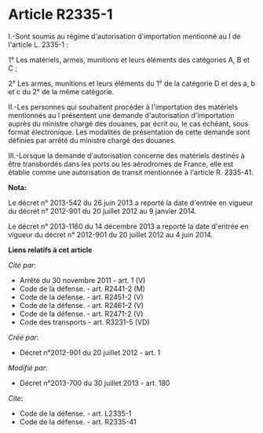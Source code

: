 # Article R2335-1

I.-Sont soumis au régime d'autorisation d'importation mentionné au I de l'article L. 2335-1 : 

1° Les matériels, armes, munitions et leurs éléments des catégories A, B et C ; 

2° Les armes, munitions et leurs éléments du 1° de la catégorie D et des a, b et c du 2° de la même catégorie. 

II.-Les personnes qui souhaitent procéder à l'importation des matériels mentionnés au I présentent une demande d'autorisation
d'importation auprès du ministre chargé des douanes, par écrit ou, le cas échéant, sous format électronique. Les modalités de
présentation de cette demande sont définies par arrêté du ministre chargé des douanes. 

III.-Lorsque la demande d'autorisation concerne des matériels destinés à être transbordés dans les ports ou les aérodromes de
France, elle est établie comme une autorisation de transit mentionnée à l'article R. 2335-41.

**Nota:**

Le décret n° 2013-542 du 26 juin 2013 a reporté la date d'entrée en vigueur du décret n° 2012-901 du 20 juillet 2012 au 9
janvier 2014.

Le décret n° 2013-1160 du 14 décembre 2013 a reporté la date d'entrée en vigueur du décret n° 2012-901 du 20 juillet 2012 au
4 juin 2014.

**Liens relatifs à cet article**

_Cité par_:

  - Arrêté du 30 novembre 2011 - art. 1 (V)
  - Code de la défense. - art. R2441-2 (M)
  - Code de la défense. - art. R2451-2 (V)
  - Code de la défense. - art. R2461-2 (V)
  - Code de la défense. - art. R2471-2 (V)
  - Code des transports - art. R3231-5 (VD)

_Créé par_:

  - Décret n°2012-901 du 20 juillet 2012 - art. 1

_Modifié par_:

  - Décret n°2013-700 du 30 juillet 2013 - art. 180

_Cite_:

  - Code de la défense. - art. L2335-1
  - Code de la défense. - art. R2335-41
